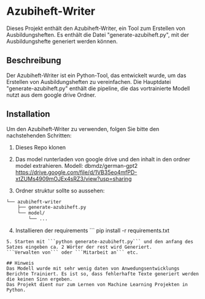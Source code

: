 # Azubiheft-Writer

Dieses Projekt enthält den Azubiheft-Writer, ein Tool zum Erstellen von Ausbildungsheften. Es enthält die Datei "generate-azubiheft.py", mit der Ausbildungshefte generiert werden können.

## Beschreibung

Der Azubiheft-Writer ist ein Python-Tool, das entwickelt wurde, um das Erstellen von Ausbildungsheften zu vereinfachen. Die Hauptdatei "generate-azubiheft.py" enthält die pipeline, die das vortrainierte Modell nutzt aus dem google drive Ordner.

## Installation

Um den Azubiheft-Writer zu verwenden, folgen Sie bitte den nachstehenden Schritten:

1. Dieses Repo klonen

2. Das model runterladen von google drive und den inhalt in den ordner model extrahieren.
Modell: dbmdz/german-gpt2 https://drive.google.com/file/d/1VB35eo4mfPD-xtZUMs4909mOJEx4sRZ3/view?usp=sharing
3. Ordner struktur sollte so aussehen:
```bash
└── azubiheft-writer
    ├── generate-azubiheft.py
    └── model/
        └── ...

```

4. Installieren der requirements ```
pip install -r requirements.txt
```
5. Starten mit ```python generate-azubiheft.py``` und den anfang des Satzes eingeben ca. 2 Wörter der rest wird Generiert.
```Verwalten von``` oder ```Mitarbeit an``` etc.

## Hinweis
Das Modell wurde mit sehr wenig daten von Anwedungsentwicklungs Berichte Trainiert. Es ist so, dass fehlerhafte Texte generiert werden die keinen Sinn ergeben.
Das Projekt dient nur zum Lernen von Machine Learning Projekten in Python.

